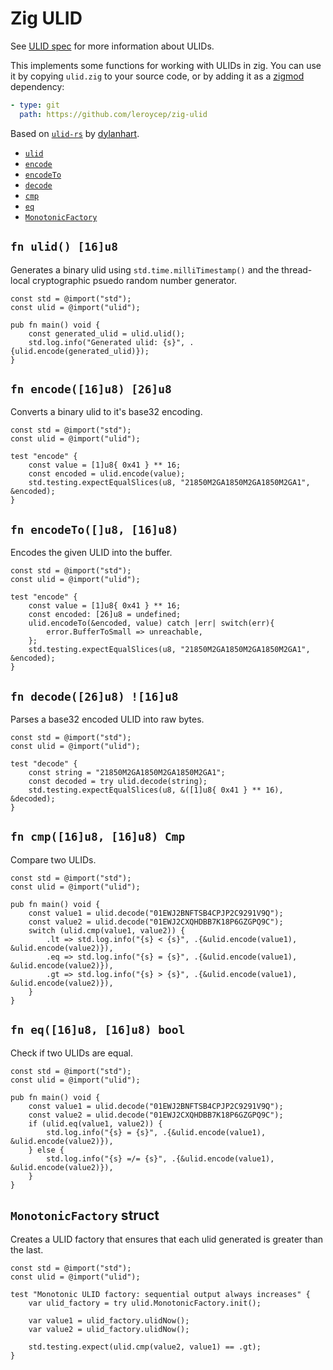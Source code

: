 # Zig ULID

See [ULID spec][] for more information about ULIDs.

[ulid spec]: https://github.com/ulid/spec

This implements some functions for working with ULIDs in zig. You can use it by
copying `ulid.zig` to your source code, or by adding it as a [zigmod][]
dependency:

[zigmod]: https://github.com/nektro/zigmod

```yaml
- type: git
  path: https://github.com/leroycep/zig-ulid
```

Based on [`ulid-rs`][] by [dylanhart][].

[`ulid-rs`]: https://github.com/dylanhart/ulid-rs
[dylanhart]: https://github.com/dylanhart

-   [`ulid`](#fn-ulid-16u8)
-   [`encode`](#fn-encode-16u8-26u8)
-   [`encodeTo`](#fn-encodeTo-u8-16u8-void)
-   [`decode`](#fn-decode-16u8-26u8)
-   [`cmp`](#fn-cmp-16u8-16u8-cmp)
-   [`eq`](#fn-eq-16u8-16u8-bool)
-   [`MonotonicFactory`](#monotonicfactory-struct)

## `fn ulid() [16]u8`

Generates a binary ulid using `std.time.milliTimestamp()` and the thread-local
cryptographic psuedo random number generator.

```zig
const std = @import("std");
const ulid = @import("ulid");

pub fn main() void {
    const generated_ulid = ulid.ulid();
    std.log.info("Generated ulid: {s}", .{ulid.encode(generated_ulid)});
}
```

## `fn encode([16]u8) [26]u8`

Converts a binary ulid to it's base32 encoding.

```zig
const std = @import("std");
const ulid = @import("ulid");

test "encode" {
    const value = [1]u8{ 0x41 } ** 16;
    const encoded = ulid.encode(value);
    std.testing.expectEqualSlices(u8, "21850M2GA1850M2GA1850M2GA1", &encoded);
}
```

## `fn encodeTo([]u8, [16]u8)`

Encodes the given ULID into the buffer.

```zig
const std = @import("std");
const ulid = @import("ulid");

test "encode" {
    const value = [1]u8{ 0x41 } ** 16;
    const encoded: [26]u8 = undefined;
    ulid.encodeTo(&encoded, value) catch |err| switch(err){
        error.BufferToSmall => unreachable,
    };
    std.testing.expectEqualSlices(u8, "21850M2GA1850M2GA1850M2GA1", &encoded);
}
```

## `fn decode([26]u8) ![16]u8`

Parses a base32 encoded ULID into raw bytes.

```zig
const std = @import("std");
const ulid = @import("ulid");

test "decode" {
    const string = "21850M2GA1850M2GA1850M2GA1";
    const decoded = try ulid.decode(string);
    std.testing.expectEqualSlices(u8, &([1]u8{ 0x41 } ** 16), &decoded);
}
```

## `fn cmp([16]u8, [16]u8) Cmp`

Compare two ULIDs.

```zig
const std = @import("std");
const ulid = @import("ulid");

pub fn main() void {
    const value1 = ulid.decode("01EWJ2BNFTSB4CPJP2C9291V9Q");
    const value2 = ulid.decode("01EWJ2CXQHDBB7K18P6GZGPQ9C");
    switch (ulid.cmp(value1, value2)) {
        .lt => std.log.info("{s} < {s}", .{&ulid.encode(value1), &ulid.encode(value2)}),
        .eq => std.log.info("{s} = {s}", .{&ulid.encode(value1), &ulid.encode(value2)}),
        .gt => std.log.info("{s} > {s}", .{&ulid.encode(value1), &ulid.encode(value2)}),
    }
}
```

## `fn eq([16]u8, [16]u8) bool`

Check if two ULIDs are equal.

```zig
const std = @import("std");
const ulid = @import("ulid");

pub fn main() void {
    const value1 = ulid.decode("01EWJ2BNFTSB4CPJP2C9291V9Q");
    const value2 = ulid.decode("01EWJ2CXQHDBB7K18P6GZGPQ9C");
    if (ulid.eq(value1, value2)) {
        std.log.info("{s} = {s}", .{&ulid.encode(value1), &ulid.encode(value2)}),
    } else {
        std.log.info("{s} =/= {s}", .{&ulid.encode(value1), &ulid.encode(value2)}),
    }
}
```

## `MonotonicFactory` struct

Creates a ULID factory that ensures that each ulid generated is greater than the last.

```
const std = @import("std");
const ulid = @import("ulid");

test "Monotonic ULID factory: sequential output always increases" {
    var ulid_factory = try ulid.MonotonicFactory.init();
    
    var value1 = ulid_factory.ulidNow();
    var value2 = ulid_factory.ulidNow();
    
    std.testing.expect(ulid.cmp(value2, value1) == .gt);
}
```

